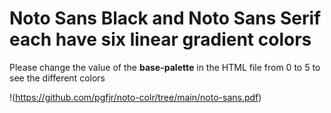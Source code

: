 # Noto Sans Black and Noto Sans Serif each have six linear gradient colors

Please change the value of the **base-palette** in the HTML file from 0 to 5 to see the different colors

!(https://github.com/pgfjr/noto-colr/tree/main/noto-sans.pdf)
